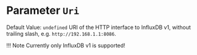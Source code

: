# Parameter `Uri`
Default Value: `undefined`
URI of the HTTP interface to InfluxDB v1, without trailing slash, e.g. `http://192.168.1.1:8086`.

!!! Note
    Currently only InfluxDB v1 is supported!
